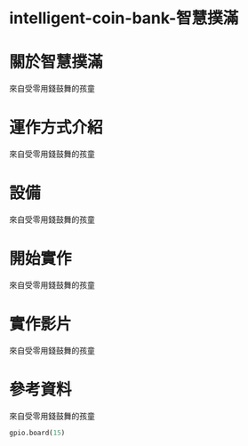 # intelligent-coin-bank-智慧撲滿
# 關於智慧撲滿
來自受零用錢鼓舞的孩童
# 運作方式介紹
來自受零用錢鼓舞的孩童
# 設備
來自受零用錢鼓舞的孩童
# 開始實作
來自受零用錢鼓舞的孩童
# 實作影片
來自受零用錢鼓舞的孩童
# 參考資料
來自受零用錢鼓舞的孩童
```python
gpio.board(15)
```
